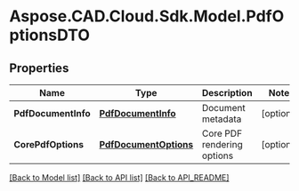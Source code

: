 # Aspose.CAD.Cloud.Sdk.Model.PdfOptionsDTO
## Properties

Name | Type | Description | Notes
------------ | ------------- | ------------- | -------------
**PdfDocumentInfo** | [**PdfDocumentInfo**](PdfDocumentInfo.md) | Document metadata | [optional] 
**CorePdfOptions** | [**PdfDocumentOptions**](PdfDocumentOptions.md) | Core PDF rendering options | [optional] 

[[Back to Model list]](API_README.md#documentation-for-models) [[Back to API list]](API_README.md#documentation-for-api-endpoints) [[Back to API_README]](API_README.md)

